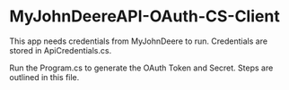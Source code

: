# MyJohnDeereAPI-OAuth-CS-Client

This app needs credentials from MyJohnDeere to run. Credentials are stored in ApiCredentials.cs. 

Run the Program.cs to generate the OAuth Token and Secret. Steps are outlined in this file.
